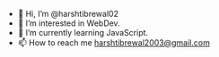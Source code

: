 - 👋 Hi, I’m @harshtibrewal02
- 👀 I’m interested in WebDev.
- 🌱 I’m currently learning JavaScript.
- 📫 How to reach me harshtibrewal2003@gmail.com

<!---
harshtibrewal02/harshtibrewal02 is a ✨ special ✨ repository because its `README.md` (this file) appears on your GitHub profile.
You can click the Preview link to take a look at your changes.
--->
